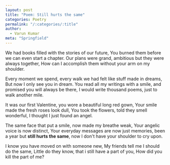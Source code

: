 ```yaml
---
layout: post
title: "Poem: Still hurts the same"
categories: Poetry
permalink: "/:categories/:title"
author:
  - Varun Kumar
meta: "Springfield"
---
```


We had books filled with the stories of our future,
You burned them before we can even start a chapter.
Our plans were grand, ambitious but they were always together,
How can I accomplish them without your arm on my shoulder.

Every moment we spend, every walk we had felt like stuff made in dreams,
But now I only see you in dream.
You read all my writings with a smile, and promised you will always be there,
I would write thousand poems, just to walk another mile.

It was our first Valentine, you wore a beautiful long red gown,
Your smile made the fresh roses look dull,
You took the flowers, told they smell wonderful,
I thought I just found an angel.

The same face that put a smile, now made my breathe weak,
Your angelic voice is now distinct,
Your everyday messages are now just memories,
been a year but **still hurts the same**, now I don't have your shoulder to cry upon.

I know you have moved on with someone new,
My friends tell me I should do the same,
Little do they know, that i still have a part of you,
How did you kill the part of me?
